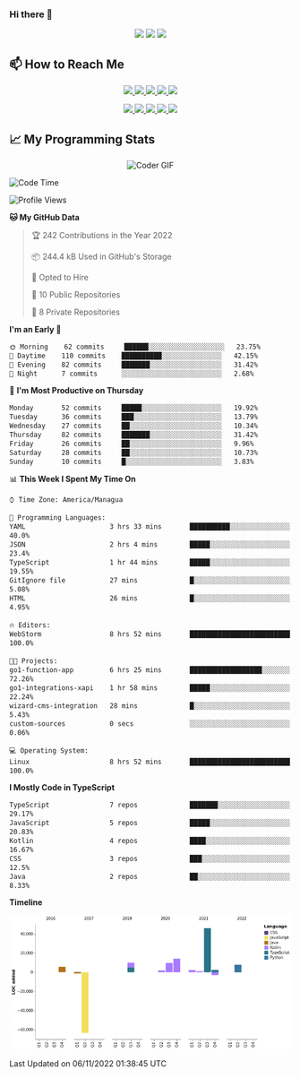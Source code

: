 ### Hi there 👋

<!--
**DevKenny/DevKenny** is a ✨ _special_ ✨ repository because its `README.md` (this file) appears on your GitHub profile.

Here are some ideas to get you started:

- 🔭 I’m currently working on ...
- 🌱 I’m currently learning ...
- 👯 I’m looking to collaborate on ...
- 🤔 I’m looking for help with ...
- 💬 Ask me about ...
- 📫 How to reach me: ...
- 😄 Pronouns: ...
- ⚡ Fun fact: ...
-->

<p align = "center">
  <img src="https://github-readme-stats.vercel.app/api?username=DevKenny&count_private=true&show_icons=true&theme=graywhite&line_height=30&hide_border=true">
  <img src="https://github-readme-stats.vercel.app/api/top-langs/?username=DevKenny&hide=html,css&theme=graywhite&hide_border=true">
  <img src="https://github-profile-summary-cards.vercel.app/api/cards/profile-details?username=DevKenny&theme=vue">
</p>

## 📫 How to Reach Me

<p align="center">
 <a href="https://devkenny.github.io">
  <img src="https://img.shields.io/badge/DevKenny-%23206A5D.svg?&style=for-the-badge&logo=jquery&logoColor=white" />
 </a>

 <a href="https://www.linkedin.com/in/hreal92">
  <img src="https://img.shields.io/badge/connect-%230077B5.svg?&style=for-the-badge&logo=linkedin&logoColor=white" />
 </a>

 <a href="https://join.skype.com/invite/IQ6gVADlpBSM">
  <img src="https://img.shields.io/badge/chat-%2300AFF0.svg?&style=for-the-badge&logo=skype&logoColor=white" />
 </a>

 <a href="mailto:realherrold@gmail.com">
  <img src="https://img.shields.io/badge/email-%23C14438.svg?&style=for-the-badge&logo=Gmail&logoColor=white" />
 </a>

 <a href="https://wa.me/50589517503">
  <img src="https://img.shields.io/badge/Whatsapp-%2300BFA5.svg?&style=for-the-badge&logo=Whatsapp&logoColor=white" />
 </a>
</p>

<p align="center">
  <a href="#">
    <img src="https://badges.pufler.dev/visits/DevKenny/DevKenny?style=flat-square&color=green&logo=github">
  </a>
  <a href="#">
    <img src="https://badges.pufler.dev/years/DevKenny?style=flat-square&color=green&logo=github">
  </a>
  <a href="#">
    <img src="https://badges.pufler.dev/repos/DevKenny?style=flat-square&color=green&logo=github">
  </a>
  <a href="#">
    <img src="https://badges.pufler.dev/gists/DevKenny?style=flat-square&color=green&logo=github">
  </a>
  <a href="#">
    <img src="https://badges.pufler.dev/commits/monthly/DevKenny?style=flat-square&color=green&logo=github">
  </a>
</p>

## 📈 My Programming Stats

<p align="center">
 <img src="https://www.mygo.ge/uploads/blog/1584023795.jpg" alt="Coder GIF" style="max-width:500px">
</p>

<!--START_SECTION:waka-->
![Code Time](http://img.shields.io/badge/Code%20Time-4%2C453%20hrs%206%20mins-blue)

![Profile Views](http://img.shields.io/badge/Profile%20Views-0-blue)

**🐱 My GitHub Data** 

> 🏆 242 Contributions in the Year 2022
 > 
> 📦 244.4 kB Used in GitHub's Storage 
 > 
> 💼 Opted to Hire
 > 
> 📜 10 Public Repositories 
 > 
> 🔑 8 Private Repositories  
 > 
**I'm an Early 🐤** 

```text
🌞 Morning    62 commits     ██████░░░░░░░░░░░░░░░░░░░   23.75% 
🌆 Daytime    110 commits    ██████████░░░░░░░░░░░░░░░   42.15% 
🌃 Evening    82 commits     ███████░░░░░░░░░░░░░░░░░░   31.42% 
🌙 Night      7 commits      ░░░░░░░░░░░░░░░░░░░░░░░░░   2.68%

```
📅 **I'm Most Productive on Thursday** 

```text
Monday       52 commits     █████░░░░░░░░░░░░░░░░░░░░   19.92% 
Tuesday      36 commits     ███░░░░░░░░░░░░░░░░░░░░░░   13.79% 
Wednesday    27 commits     ██░░░░░░░░░░░░░░░░░░░░░░░   10.34% 
Thursday     82 commits     ███████░░░░░░░░░░░░░░░░░░   31.42% 
Friday       26 commits     ██░░░░░░░░░░░░░░░░░░░░░░░   9.96% 
Saturday     28 commits     ██░░░░░░░░░░░░░░░░░░░░░░░   10.73% 
Sunday       10 commits     █░░░░░░░░░░░░░░░░░░░░░░░░   3.83%

```


📊 **This Week I Spent My Time On** 

```text
⌚︎ Time Zone: America/Managua

💬 Programming Languages: 
YAML                     3 hrs 33 mins       ██████████░░░░░░░░░░░░░░░   40.0% 
JSON                     2 hrs 4 mins        █████░░░░░░░░░░░░░░░░░░░░   23.4% 
TypeScript               1 hr 44 mins        █████░░░░░░░░░░░░░░░░░░░░   19.55% 
GitIgnore file           27 mins             █░░░░░░░░░░░░░░░░░░░░░░░░   5.08% 
HTML                     26 mins             █░░░░░░░░░░░░░░░░░░░░░░░░   4.95%

🔥 Editors: 
WebStorm                 8 hrs 52 mins       █████████████████████████   100.0%

🐱‍💻 Projects: 
go1-function-app         6 hrs 25 mins       ██████████████████░░░░░░░   72.26% 
go1-integrations-xapi    1 hr 58 mins        █████░░░░░░░░░░░░░░░░░░░░   22.24% 
wizard-cms-integration   28 mins             █░░░░░░░░░░░░░░░░░░░░░░░░   5.43% 
custom-sources           0 secs              ░░░░░░░░░░░░░░░░░░░░░░░░░   0.06%

💻 Operating System: 
Linux                    8 hrs 52 mins       █████████████████████████   100.0%

```

**I Mostly Code in TypeScript** 

```text
TypeScript               7 repos             ███████░░░░░░░░░░░░░░░░░░   29.17% 
JavaScript               5 repos             █████░░░░░░░░░░░░░░░░░░░░   20.83% 
Kotlin                   4 repos             ████░░░░░░░░░░░░░░░░░░░░░   16.67% 
CSS                      3 repos             ███░░░░░░░░░░░░░░░░░░░░░░   12.5% 
Java                     2 repos             ██░░░░░░░░░░░░░░░░░░░░░░░   8.33%

```


**Timeline**

![Chart not found](https://raw.githubusercontent.com/DevKenny/DevKenny/main/charts/bar_graph.png) 


 Last Updated on 06/11/2022 01:38:45 UTC
<!--END_SECTION:waka-->

